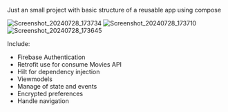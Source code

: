 Just an small project with basic structure of a reusable app using compose

![Screenshot_20240728_173734](https://github.com/user-attachments/assets/bdbabb0f-d52f-4ed2-ac2b-37e8052b50aa)
![Screenshot_20240728_173710](https://github.com/user-attachments/assets/4462c9e6-b705-4f98-bc5a-daf741fb453a)
![Screenshot_20240728_173645](https://github.com/user-attachments/assets/a2a58114-4579-49e8-ac2a-e71d5f22c3de)


Include:
- Firebase Authentication
- Retrofit use for consume Movies API
- Hilt for dependency injection
- Viewmodels
- Manage of state and events
- Encrypted preferences
- Handle navigation
  
